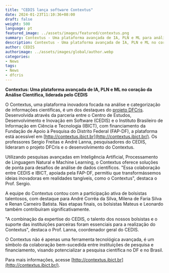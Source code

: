 ```yaml
---
title: "CEDIS lança software Contextus"
date: 2024-01-23T11:10:36+08:00
draft: false
weight: 500
language: pt
featured_image: ../assets/images/featured/contextus.png
summary: Contextus - Uma plataforma avançada de IA, PLN e ML para análise científica.
description: Contextus - Uma plataforma avançada de IA, PLN e ML no coração da Análise Científica, liderada pelo CEDIS
author: CEDIS
authorimage: ../assets/images/global/author.webp
categories: 
- News
tags: 
- News
- dfcris
---
```

**Contextus: Uma plataforma avançada de IA, PLN e ML no coração da Análise Científica, liderada pelo CEDIS**

O Contextus, uma plataforma inovadora focada na análise e categorização de informações científicas, é um dos destaques do [projeto DFCris](/projects/dfcris). Desenvolvida através da parceria entre o Centro de Estudos, Desenvolvimento e Inovação em Software (CEDIS) e o Instituto Brasileiro de Informação em Ciência e Tecnologia (IBICT), com financiamento da Fundação de Apoio à Pesquisa do Distrito Federal (FAP-DF), a plataforma está acessível em [http://contextus.ibict.br](http://contextus.ibict.br/). Os professores Sergio Freitas e André Lanna, pesquisadores do CEDIS, lideraram o projeto DFCris e o desenvolvimento do Contextus. 

Utilizando pesquisas avançadas em Inteligência Artificial, Processamento de Linguagem Natural e Machine Learning, o Contextus oferece soluções de ponta para desafios de análise de dados científicos. "Essa colaboração entre CEDIS e IBICT, apoiada pela FAP-DF, permitiu que transformássemos ideias inovadoras em realidades tangíveis, como o Contextus", destaca o Prof. Sergio.

A equipe do Contextus contou com a participação ativa de bolsistas talentosos, com destaque para André Corrêa da Silva, Milena de Faria Silva e Renan Carneiro Batista. Nas etapas finais, os bolsistas Mateus e Leonardo também contribuíram significativamente.

"A combinação da expertise do CEDIS, o talento dos nossos bolsistas e o suporte das instituições parceiras foram essenciais para a realização do Contextus", destaca o Prof. Lanna, coordenador geral do CEDIS.

O Contextus não é apenas uma ferramenta tecnológica avançada, é um símbolo da colaboração bem-sucedida entre instituições de pesquisa e financiamento, visando potencializar a pesquisa científica no DF e no Brasil.

Para mais informações, acesse [http://contextus.ibict.br](http://contextus.ibict.br/).
